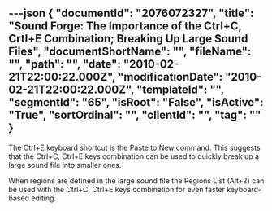 ---json
{
  "documentId": "2076072327",
  "title": "Sound Forge: The Importance of the Ctrl+C, Crtl+E Combination; Breaking Up Large Sound Files",
  "documentShortName": "",
  "fileName": "",
  "path": "",
  "date": "2010-02-21T22:00:22.000Z",
  "modificationDate": "2010-02-21T22:00:22.000Z",
  "templateId": "",
  "segmentId": "65",
  "isRoot": "False",
  "isActive": "True",
  "sortOrdinal": "",
  "clientId": "",
  "tag": ""
}
---

The Ctrl+E keyboard shortcut is the Paste to New command. This suggests that the Ctrl+C, Ctrl+E keys combination can be used to quickly break up a large sound file into smaller ones.

When regions are defined in the large sound file the Regions List (Alt+2) can be used with the Ctrl+C, Ctrl+E keys combination for even faster keyboard-based editing.
